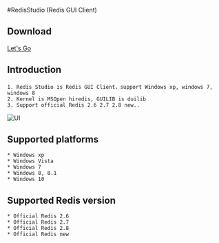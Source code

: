 #RedisStudio (Redis GUI Client)

## Download
[Let's Go](https://github.com/cinience/RedisStudio/releases)  
  
## Introduction
    1. Redis Studio is Redis GUI Client，support Windows xp, windows 7, windows 8
    2. Kernel is MSOpen hiredis, GUILIB is duilib
    3. Support official Redis 2.6 2.7 2.8 new..

![UI](https://raw.githubusercontent.com/cinience/RedisStudio/master/package/redis.png "RedisStudio UI")

## Supported platforms

    * Windows xp
    * Windows Vista
    * Windows 7
    * Windows 8, 8.1
    * Windows 10
  
## Supported Redis version
    * Official Redis 2.6
    * Official Redis 2.7
    * Official Redis 2.8
    * Official Redis new



